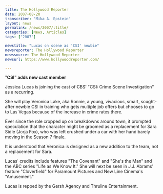 ```yaml
---
title: The Hollywood Reporter
date: 2007-08-20
transcriber: "Mika A. Epstein"
layout: news
permalink: /news/2007/:title/
categories: [News, Articles]
tags: ["2007"]

newstitle: "Lucas on scene as 'CSI' newbie"
newsreporter: The Hollywood Reporter
newssource: The Hollywood Reporter
newsurl: https://www.hollywoodreporter.com/

---
```


"**CSI" adds new cast member**

Jessica Lucas is joining the cast of CBS' "CSI: Crime Scene Investigation" as a recurring.

She will play Veronica Lake, aka Ronnie, a young, vivacious, smart, sought-after newbie CSI in training who gets multiple job offers but chooses to go to Las Vegas because of the increase in crime rates there.

Ever since the role cropped up on breakdowns around town, it prompted speculation that the character might be groomed as a replacement for Sara Sidle (Jorja Fox), who was left crushed under a car with her hand barely moving in the Season 7 finale.

It is understood that Veronica is designed as a new addition to the team, not a replacement for Sara.

Lucas' credits include features "The Covenant" and "She's the Man" and the ABC series "Life as We Know It." She will next be seen in J.J. Abrams' feature "Cloverfield" for Paramount Pictures and New Line Cinema's "Amusement."

Lucas is repped by the Gersh Agency and Thruline Entertainment.
